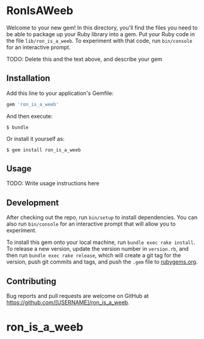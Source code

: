 # RonIsAWeeb

Welcome to your new gem! In this directory, you'll find the files you need to be able to package up your Ruby library into a gem. Put your Ruby code in the file `lib/ron_is_a_weeb`. To experiment with that code, run `bin/console` for an interactive prompt.

TODO: Delete this and the text above, and describe your gem

## Installation

Add this line to your application's Gemfile:

```ruby
gem 'ron_is_a_weeb'
```

And then execute:

    $ bundle

Or install it yourself as:

    $ gem install ron_is_a_weeb

## Usage

TODO: Write usage instructions here

## Development

After checking out the repo, run `bin/setup` to install dependencies. You can also run `bin/console` for an interactive prompt that will allow you to experiment.

To install this gem onto your local machine, run `bundle exec rake install`. To release a new version, update the version number in `version.rb`, and then run `bundle exec rake release`, which will create a git tag for the version, push git commits and tags, and push the `.gem` file to [rubygems.org](https://rubygems.org).

## Contributing

Bug reports and pull requests are welcome on GitHub at https://github.com/[USERNAME]/ron_is_a_weeb.

# ron_is_a_weeb
